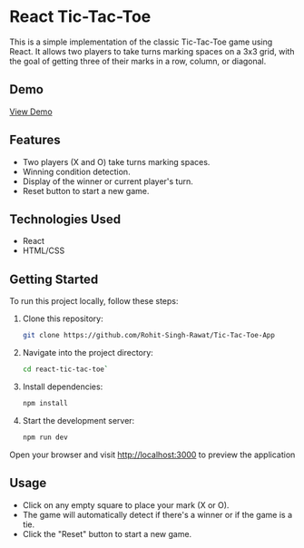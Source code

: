 # React Tic-Tac-Toe

This is a simple implementation of the classic Tic-Tac-Toe game using React. It allows two players to take turns marking spaces on a 3x3 grid, with the goal of getting three of their marks in a row, column, or diagonal.

## Demo

[View Demo](https://tic-tac-toe-app-lyart.vercel.app/)

## Features

- Two players (X and O) take turns marking spaces.
- Winning condition detection.
- Display of the winner or current player's turn.
- Reset button to start a new game.

## Technologies Used

- React
- HTML/CSS

## Getting Started

To run this project locally, follow these steps:

1. Clone this repository:

   ```bash
   git clone https://github.com/Rohit-Singh-Rawat/Tic-Tac-Toe-App

2.  Navigate into the project directory:
	```bash 
	cd react-tic-tac-toe`
	
3. Install dependencies:
	 ```bash 
	 npm install

4. Start the development server:
	```bash
	npm run dev

Open your browser and visit [http://localhost:3000](http://localhost:3000/) to preview the application

## Usage

-   Click on any empty square to place your mark (X or O).
-   The game will automatically detect if there's a winner or if the game is a tie.
-   Click the "Reset" button to start a new game.
